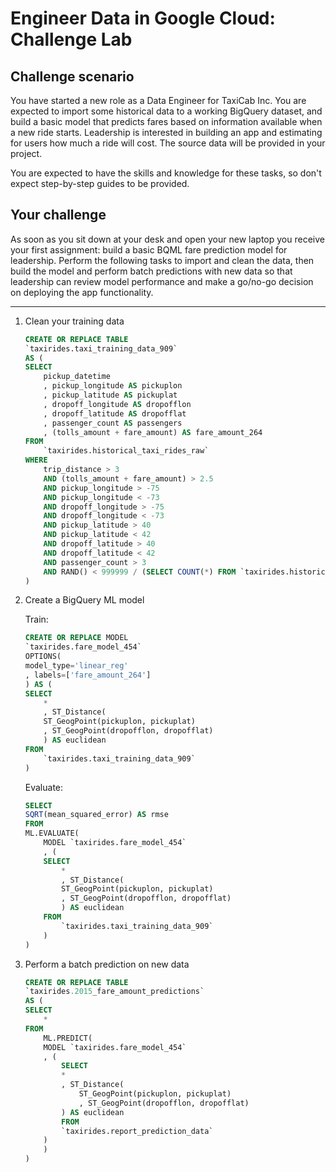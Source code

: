 # Engineer Data in Google Cloud: Challenge Lab

## Challenge scenario

You have started a new role as a Data Engineer for TaxiCab Inc. You are expected to import some historical data to a working BigQuery dataset, and build a basic model that predicts fares based on information available when a new ride starts. Leadership is interested in building an app and estimating for users how much a ride will cost. The source data will be provided in your project.

You are expected to have the skills and knowledge for these tasks, so don't expect step-by-step guides to be provided.

## Your challenge

As soon as you sit down at your desk and open your new laptop you receive your first assignment: build a basic BQML fare prediction model for leadership. Perform the following tasks to import and clean the data, then build the model and perform batch predictions with new data so that leadership can review model performance and make a go/no-go decision on deploying the app functionality.

---

1. Clean your training data

    ```sql
    CREATE OR REPLACE TABLE
    `taxirides.taxi_training_data_909`
    AS (
    SELECT
        pickup_datetime
        , pickup_longitude AS pickuplon
        , pickup_latitude AS pickuplat
        , dropoff_longitude AS dropofflon
        , dropoff_latitude AS dropofflat
        , passenger_count AS passengers
        , (tolls_amount + fare_amount) AS fare_amount_264
    FROM
        `taxirides.historical_taxi_rides_raw`
    WHERE
        trip_distance > 3
        AND (tolls_amount + fare_amount) > 2.5
        AND pickup_longitude > -75
        AND pickup_longitude < -73
        AND dropoff_longitude > -75
        AND dropoff_longitude < -73
        AND pickup_latitude > 40
        AND pickup_latitude < 42
        AND dropoff_latitude > 40
        AND dropoff_latitude < 42
        AND passenger_count > 3
        AND RAND() < 999999 / (SELECT COUNT(*) FROM `taxirides.historical_taxi_rides_raw`)
    )
    ```

1. Create a BigQuery ML model

    Train:

    ```sql
    CREATE OR REPLACE MODEL
    `taxirides.fare_model_454`
    OPTIONS(
    model_type='linear_reg'
    , labels=['fare_amount_264']
    ) AS (
    SELECT
        *
        , ST_Distance(
        ST_GeogPoint(pickuplon, pickuplat)
        , ST_GeogPoint(dropofflon, dropofflat)
        ) AS euclidean
    FROM
        `taxirides.taxi_training_data_909`
    )
    ```

    Evaluate:

    ```sql
    SELECT
    SQRT(mean_squared_error) AS rmse
    FROM
    ML.EVALUATE(
        MODEL `taxirides.fare_model_454`
        , (
        SELECT
            *
            , ST_Distance(
            ST_GeogPoint(pickuplon, pickuplat)
            , ST_GeogPoint(dropofflon, dropofflat)
            ) AS euclidean
        FROM
            `taxirides.taxi_training_data_909`
        )
    )
    ```

1. Perform a batch prediction on new data

    ```sql
    CREATE OR REPLACE TABLE
    `taxirides.2015_fare_amount_predictions`
    AS (
    SELECT
        *
    FROM
        ML.PREDICT(
        MODEL `taxirides.fare_model_454`
        , (
            SELECT
            *
            , ST_Distance(
                ST_GeogPoint(pickuplon, pickuplat)
                , ST_GeogPoint(dropofflon, dropofflat)
            ) AS euclidean 
            FROM
            `taxirides.report_prediction_data`
        )
        )
    )
    ```